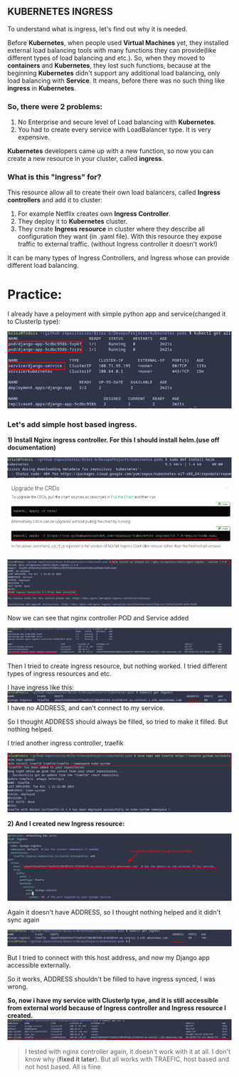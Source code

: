 ## KUBERNETES INGRESS

To understand what is ingress, let's find out why it is needed.

Before **Kubernetes**, when people used **Virtual Machines** yet, they installed external load balancing tools with many functions they can provide(like different types of load balancing and etc.).
So, when they moved to **containers** and **Kubernetes**, they lost such functions, because at the beginning **Kubernetes** didn't support any additional load balancing, only load balancing with **Service**.
It means, before there was no such thing like **ingress** in **Kubernetes**.
 
### So, there were 2 problems:
1)  No Enterprise and secure level of Load balancing with **Kubernetes**.
2) You had to create every service with LoadBalancer type. It is very expensive.

**Kubernetes** developers came up with a new function, so now you can create a new resource in your cluster, called **ingress**. 

### What is this "Ingress" for?
This resource allow all to create their own load balancers, called **Ingress controllers** and add it to cluster: 
1) For example Netflix creates own **Ingress Controller**.
2) They deploy it to **Kubernetes** cluster.
3) They create **Ingress resource** in cluster where they describe all configuration they want (in .yaml file). With this resource they expose traffic to external traffic. (without Ingress controller it doesn't work!)

It can be many types of Ingress Controllers, and Ingress whose can provide different load balancing. 

# Practice:

I already have a peloyment with simple python app and service(changed it to ClusterIp type):

![](https://github.com/Briez-b/DevOpsNotes/blob/main/Attachments/Pasted%20image%2020241001191011.png)


### Let's add simple host based ingress.

**1) Install Nginx ingress controller. For this I should install **helm**.(use off documentation)**
   
![](https://github.com/Briez-b/DevOpsNotes/blob/main/Attachments/Pasted%20image%2020241001192725.png)

![](https://github.com/Briez-b/DevOpsNotes/blob/main/Attachments/Pasted%20image%2020241001193221.png)

![](https://github.com/Briez-b/DevOpsNotes/blob/main/Attachments/Pasted%20image%2020241001193303.png)

Now we can see that nginx controller POD and Service added

![](https://github.com/Briez-b/DevOpsNotes/blob/main/Attachments/Pasted%20image%2020241001193429.png)

Then I tried to create ingress resource, but nothing worked. I tried different types of ingress resources and etc.

I have ingress like this: 
![](https://github.com/Briez-b/DevOpsNotes/blob/main/Attachments/Pasted%20image%2020241001214405.png)
I have no ADDRESS, and can't connect to my service.

So I thought ADDRESS should always be filled, so tried to make it filled. But nothing helped. 

I tried another ingress controller, traefik 

![](https://github.com/Briez-b/DevOpsNotes/blob/main/Attachments/Pasted%20image%2020241001214637.png)

**2) And I created new Ingress resource:**

![](https://github.com/Briez-b/DevOpsNotes/blob/main/Attachments/Pasted%20image%2020241001215109.png)

Again it doesn't have ADDRESS, so I thought nothing helped and it didn't sync again

![](https://github.com/Briez-b/DevOpsNotes/blob/main/Attachments/Pasted%20image%2020241001215156.png)

But I tried to connect with this host address, and now my Django app accessible externally.

So it works, ADDRESS shouldn't be filled to have ingress synced, I was wrong.

**So, now i have my service with ClusterIp type, and it is still accessible from external world because of Ingress controller and Ingress resource I created.**
![](https://github.com/Briez-b/DevOpsNotes/blob/main/Attachments/Pasted%20image%2020241001215555.png)


>I tested with nginx controller again, it doesn't work with it at all. I don't know why (**fixed it later**). But all works with TRAEFIC, host based and not host based. All is fiine
